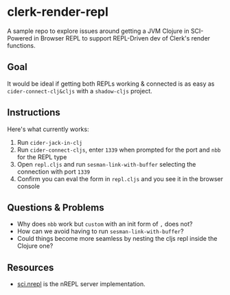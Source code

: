 # clerk-render-repl

A sample repo to explore issues around getting a JVM Clojure in SCI-Powered in Browser REPL to support REPL-Driven dev of Clerk's render functions.

## Goal

It would be ideal if getting both REPLs working & connected is as easy as `cider-connect-clj&cljs` with a `shadow-cljs` project.

## Instructions

Here's what currently works:

1. Run `cider-jack-in-clj`
2. Run `cider-connect-cljs`, enter `1339` when prompted for the port and `nbb` for the REPL type
3. Open `repl.cljs` and run `sesman-link-with-buffer` selecting the connection with port `1339`
4. Confirm you can eval the form in `repl.cljs` and you see it in the browser console

## Questions & Problems

* Why does `nbb` work but `custom` with an init form of `,` does not?
* How can we avoid having to run `sesman-link-with-buffer`?
* Could things become more seamless by nesting the cljs repl inside the Clojure one?


## Resources
* [sci.nrepl](https://github.com/babashka/sci.nrepl) is the nREPL server implementation.

